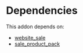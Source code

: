 # Dependencies

This addon depends on:

- [website_sale](https://github.com/bringout/oca-ocb-sale/tree/180760d29eed276994d9dc061dc7089d5bfe0014/odoo-bringout-oca-ocb-website_sale)
- [sale_product_pack](https://github.com/bringout/oca-technical)

